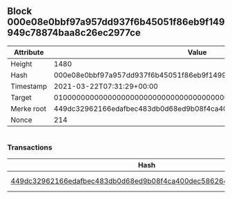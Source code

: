 ## Block 000e08e0bbf97a957dd937f6b45051f86eb9f149949c78874baa8c26ec2977ce

Attribute | Value
--- | ---
Height | 1480
Hash | 000e08e0bbf97a957dd937f6b45051f86eb9f149949c78874baa8c26ec2977ce
Timestamp | 2021-03-22T07:31:29+00:00
Target | 0100000000000000000000000000000000000000000000000000000000000000
Merke root | 449dc32962166edafbec483db0d68ed9b08f4ca400dec586264f4966ba227a12
Nonce | 214

```

```

### Transactions

Hash | Amount
--- | ---
[449dc32962166edafbec483db0d68ed9b08f4ca400dec586264f4966ba227a12](449dc32962166edafbec483db0d68ed9b08f4ca400dec586264f4966ba227a12.md) | 10.00000000 SKEPTI 
